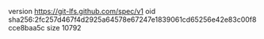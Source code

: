 version https://git-lfs.github.com/spec/v1
oid sha256:2fc257d467f4d2925a64578e67247e1839061cd65256e42e83c00f8cce8baa5c
size 10792

